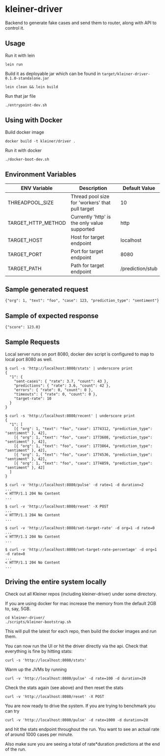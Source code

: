 # kleiner-driver
Backend to generate fake cases and send them to router, along with API to control it.

## Usage

Run it with lein

    lein run

Build it as deployable jar which can be found in `target/kleiner-driver-0.1.0-standalone.jar`

    lein clean && lein build

Run that jar file

    ./entrypoint-dev.sh


## Using with Docker

Build docker image

    docker build -t kleiner/driver .

Run it with docker

    ./docker-boot-dev.sh

## Environment Variables
| ENV Variable            | Description                                      | Default Value    |
|-------------------------|--------------------------------------------------|------------------|
| THREADPOOL_SIZE         | Thread pool size for 'workers' that pull target  | 10               |
| TARGET_HTTP_METHOD      | Currently 'http' is the only value supported     | http             |
| TARGET_HOST             | Host for target endpoint                         | localhost        |
| TARGET_PORT             | Port for target endpoint                         | 8080             |
| TARGET_PATH             | Path for target endpoint                         | /prediction/stub |

## Sample generated request

    {"org": 1, "text": "foo", "case": 123, "prediction_type": "sentiment"}

## Sample of expected response

    {"score": 123.0}


## Sample Requests
Local server runs on port 8080, docker dev script is configured to map to local port 8080 as well.
```
$ curl -s 'http://localhost:8080/stats' | underscore print
{
  "1": {
    "sent-cases": { "rate": 3.7, "count": 43 },
    "predictions": { "rate": 3.6, "count": 42 },
    "errors": { "rate": 0, "count": 0 },
    "timeouts": { "rate": 0, "count": 0 },
    "target-rate": 10
  }
}

$ curl -s 'http://localhost:8080/recent' | underscore print
{
  "1": [
    [{ "org": 1, "text": "foo", "case": 1774312, "prediction_type": "sentiment" }, 42],
    [{ "org": 1, "text": "foo", "case": 1773608, "prediction_type": "sentiment" }, 42],
    [{ "org": 1, "text": "foo", "case": 1773864, "prediction_type": "sentiment" }, 42],
    [{ "org": 1, "text": "foo", "case": 1774536, "prediction_type": "sentiment" }, 42],
    [{ "org": 1, "text": "foo", "case": 1774859, "prediction_type": "sentiment" }, 42]
  ]
}

$ curl -v 'http://localhost:8080/pulse' -d rate=1 -d duration=2
...
< HTTP/1.1 204 No Content
...

$ curl -v 'http://localhost:8080/reset' -X POST
...
< HTTP/1.1 204 No Content
...

$ curl -v 'http://localhost:8080/set-target-rate' -d org=1 -d rate=0
...
< HTTP/1.1 204 No Content
...

$ curl -v 'http://localhost:8080/set-target-rate-percentage' -d org=1 -d rate=0
...
< HTTP/1.1 204 No Content
...

```

## Driving the entire system locally

Check out all Kleiner repos (including kleiner-driver) under some directory.

If you are using docker for mac increase the memory from the default 2GB to, say, 5GB.

    cd kleiner-driver/
    ./scripts/kleiner-bootstrap.sh

This will pull the latest for each repo, then build the docker images and run them.

You can now run the UI or hit the driver directly via the api. Check that everything is fine by hitting stats:

    curl -s 'http://localhost:8080/stats'

Warm up the JVMs by running

    curl -v 'http://localhost:8080/pulse' -d rate=100 -d duration=20

Check the stats again (see above) and then reset the stats

    curl -v 'http://localhost:8080/reset' -X POST

You are now ready to drive the system. If you are trying to benchmark you can try

    curl -v 'http://localhost:8080/pulse' -d rate=1000 -d duration=20

and hit the stats endpoint throughout the run. You want to see an actual rate of around 1000 cases per minute.

Also make sure you are seeing a total of rate*duration predictions at the end of the run.
